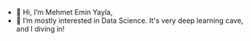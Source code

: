 - 👋 Hi, I’m Mehmet Emin Yayla,
- 👀 I’m mostly interested in Data Science. It's very deep learning cave, and I diving in!

<!---
meminyayla/meminyayla is a ✨ special ✨ repository because its `README.md` (this file) appears on your GitHub profile.
You can click the Preview link to take a look at your changes.
--->
